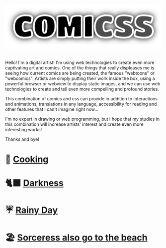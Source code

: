# <p align="center">![Comicss](/comicss-logo.svg)</p>

Hello! I'm a digital artist! I'm using web technologies to create even more captivating art and comics. One of the things that really displeases me is seeing how current comics are being created, the famous "webtoons" or "webcomics". Artists are simply putting their work inside the box, using a powerful browser or webview to display static images, and we can use web technologies to create and tell even more compelling and profound stories.

This combination of comics and css can provide in addition to interactions and animations, translations in any language, accessibility for reading and other features that I can't imagine right now...

I'm no expert in drawing or web programming, but I hope that my studies in this combination will increase artists' interest and create even more interesting works!

Thanks and bye!

# 🍮️ [Cooking](https://phelipefox.github.io/comicss/cooking.html)
# 🐈‍⬛ [Darkness](https://phelipefox.github.io/comicss/darkness.html)
# ☔️ [Rainy Day](https://phelipefox.github.io/comicss/rainy-day.html)
# 🏖 [Sorceress also go to the beach](https://phelipefox.github.io/comicss/sorceress-also-go-to-the-beach.html)

